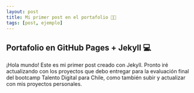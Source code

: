 ```yaml
---
layout: post
title: Mi primer post en el portafolio 🙌💪
tags: [post, ejemplo]
---
```

## Portafolio en GitHub Pages + Jekyll 💻

 ¡Hola mundo! Este es mi primer post creado con Jekyll. Pronto iré actualizando con los proyectos que debo entregar para la evaluación final del bootcamp Talento Digital para Chile, como también subir y actualizar con mis proyectos personales.
